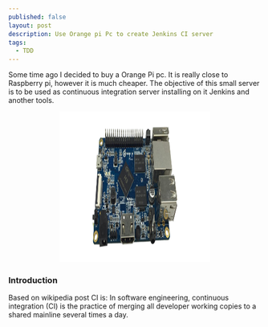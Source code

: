 ```yaml
---
published: false
layout: post
description: Use Orange pi Pc to create Jenkins CI server
tags:
  - TDD
---
```

Some time ago I decided to buy a Orange Pi pc. It is really close to Raspberry pi, however it is much cheaper. The objective of this small server is to be used as continuous integration server installing on it Jenkins and another tools.


<center><img src="/images/orangepi.png" width="300" height="300"></center>
<!-- more -->

<h3>Introduction</h3>
Based on wikipedia post CI is: In software engineering, continuous integration (CI) is the practice of merging all developer working copies to a shared mainline several times a day. 